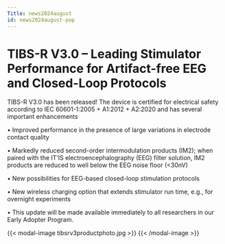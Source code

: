 ```yaml
---
Title: news2024august
id: news2024august-pop
---
```

# TIBS-R V3.0 – Leading Stimulator Performance for Artifact-free EEG and Closed-Loop Protocols

TIBS-R V3.0 has been released! The device is certified for electrical safety according to IEC 60601-1:2005 + A1:2012 + A2:2020 and has several important enhancements

• Improved performance in the presence of large variations in electrode contact quality

• Markedly reduced second-order intermodulation products (IM2); when paired with the IT’IS electroencephalography (EEG) filter solution, IM2 products are reduced to well below the EEG noise floor (<30nV)

• New possibilities for EEG-based closed-loop stimulation protocols

• New wireless charging option that extends stimulator run time, e.g., for overnight experiments

• This update will be made available immediately to all researchers in our Early Adopter Program.

{{< modal-image tibsrv3productphoto.jpg >}} {{< /modal-image >}}
